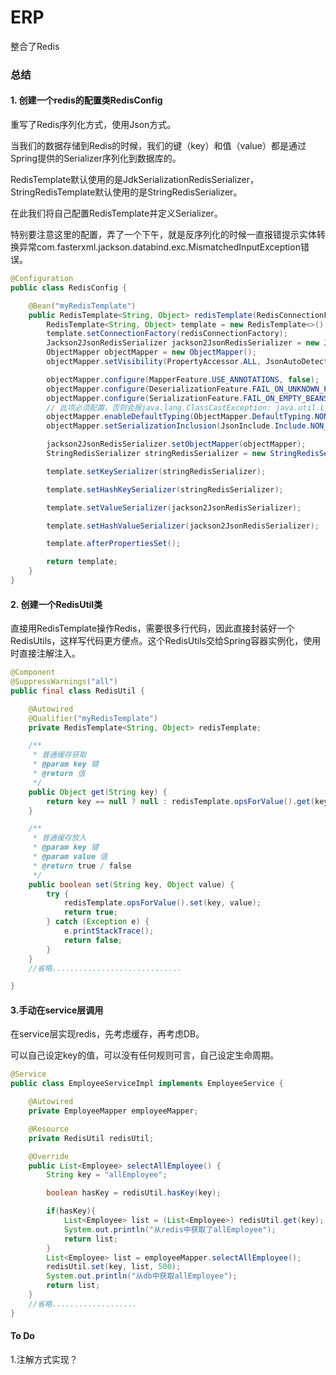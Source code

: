 # ERP
整合了Redis

### 总结


#### 1. 创建一个redis的配置类RedisConfig

重写了Redis序列化方式，使用Json方式。

当我们的数据存储到Redis的时候，我们的键（key）和值（value）都是通过Spring提供的Serializer序列化到数据库的。

RedisTemplate默认使用的是JdkSerializationRedisSerializer，StringRedisTemplate默认使用的是StringRedisSerializer。

在此我们将自己配置RedisTemplate并定义Serializer。

特别要注意这里的配置，弄了一个下午，就是反序列化的时候一直报错提示实体转换异常com.fasterxml.jackson.databind.exc.MismatchedInputException错误。

```java
@Configuration
public class RedisConfig {

    @Bean("myRedisTemplate")
    public RedisTemplate<String, Object> redisTemplate(RedisConnectionFactory redisConnectionFactory) {
        RedisTemplate<String, Object> template = new RedisTemplate<>();
        template.setConnectionFactory(redisConnectionFactory);
        Jackson2JsonRedisSerializer jackson2JsonRedisSerializer = new Jackson2JsonRedisSerializer(Object.class);
        ObjectMapper objectMapper = new ObjectMapper();
        objectMapper.setVisibility(PropertyAccessor.ALL, JsonAutoDetect.Visibility.ANY);

        objectMapper.configure(MapperFeature.USE_ANNOTATIONS, false);
        objectMapper.configure(DeserializationFeature.FAIL_ON_UNKNOWN_PROPERTIES, false);
        objectMapper.configure(SerializationFeature.FAIL_ON_EMPTY_BEANS, false);
        // 此项必须配置，否则会报java.lang.ClassCastException: java.util.LinkedHashMap cannot be cast to XXX
        objectMapper.enableDefaultTyping(ObjectMapper.DefaultTyping.NON_FINAL, JsonTypeInfo.As.PROPERTY);
        objectMapper.setSerializationInclusion(JsonInclude.Include.NON_NULL);

        jackson2JsonRedisSerializer.setObjectMapper(objectMapper);
        StringRedisSerializer stringRedisSerializer = new StringRedisSerializer();

        template.setKeySerializer(stringRedisSerializer);

        template.setHashKeySerializer(stringRedisSerializer);

        template.setValueSerializer(jackson2JsonRedisSerializer);

        template.setHashValueSerializer(jackson2JsonRedisSerializer);

        template.afterPropertiesSet();

        return template;
    }
}
```

#### 2. 创建一个RedisUtil类
直接用RedisTemplate操作Redis，需要很多行代码，因此直接封装好一个RedisUtils，这样写代码更方便点。这个RedisUtils交给Spring容器实例化，使用时直接注解注入。

```java
@Component
@SuppressWarnings("all")
public final class RedisUtil {

    @Autowired
    @Qualifier("myRedisTemplate")
    private RedisTemplate<String, Object> redisTemplate;

    /**
     * 普通缓存获取
     * @param key 键
     * @return 值
     */
    public Object get(String key) {
        return key == null ? null : redisTemplate.opsForValue().get(key);
    }

    /**
     * 普通缓存放入
     * @param key 键
     * @param value 值
     * @return true / false
     */
    public boolean set(String key, Object value) {
        try {
            redisTemplate.opsForValue().set(key, value);
            return true;
        } catch (Exception e) {
            e.printStackTrace();
            return false;
        }
    }
    //省略.............................

}
```

#### 3.手动在service层调用
在service层实现redis，先考虑缓存，再考虑DB。

可以自己设定key的值，可以没有任何规则可言，自己设定生命周期。

```java
@Service
public class EmployeeServiceImpl implements EmployeeService {

    @Autowired
    private EmployeeMapper employeeMapper;

    @Resource
    private RedisUtil redisUtil;

    @Override
    public List<Employee> selectAllEmployee() {
        String key = "allEmployee";

        boolean hasKey = redisUtil.hasKey(key);

        if(hasKey){
            List<Employee> list = (List<Employee>) redisUtil.get(key);
            System.out.println("从redis中获取了allEmployee");
            return list;
        }
        List<Employee> list = employeeMapper.selectAllEmployee();
        redisUtil.set(key, list, 500);
        System.out.println("从db中获取allEmployee");
        return list;
    }
    //省略...................
}
```

#### To Do
1.注解方式实现？
